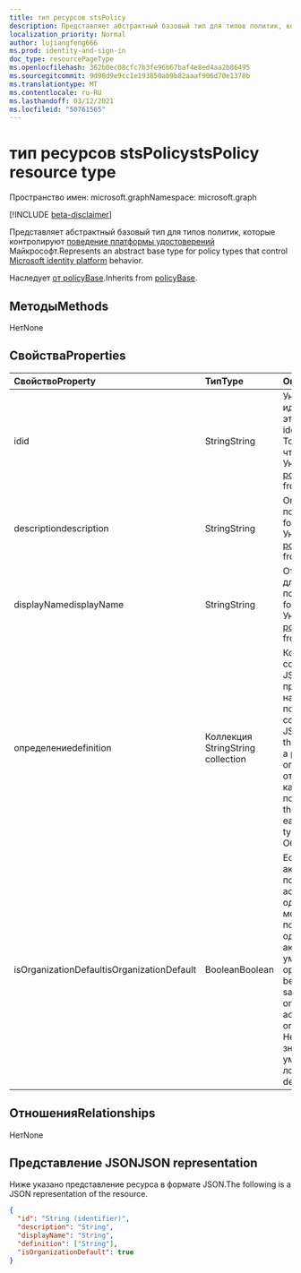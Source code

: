```yaml
---
title: тип ресурсов stsPolicy
description: Представляет абстрактный базовый тип для типов политик, которые контролируют поведение платформы удостоверений Майкрософт.
localization_priority: Normal
author: lujiangfeng666
ms.prod: identity-and-sign-in
doc_type: resourcePageType
ms.openlocfilehash: 362b0ec08cfc7b3fe96b67baf4e8ed4aa2b86495
ms.sourcegitcommit: 9d98d9e9cc1e193850ab9b82aaaf906d70e1378b
ms.translationtype: MT
ms.contentlocale: ru-RU
ms.lasthandoff: 03/12/2021
ms.locfileid: "50761565"
---
```

# <a name="stspolicy-resource-type"></a><span data-ttu-id="68795-103">тип ресурсов stsPolicy</span><span class="sxs-lookup"><span data-stu-id="68795-103">stsPolicy resource type</span></span>

<span data-ttu-id="68795-104">Пространство имен: microsoft.graph</span><span class="sxs-lookup"><span data-stu-id="68795-104">Namespace: microsoft.graph</span></span>

[!INCLUDE [beta-disclaimer](../../includes/beta-disclaimer.md)]

<span data-ttu-id="68795-105">Представляет абстрактный базовый тип для типов политик, которые контролируют [поведение платформы удостоверений](/azure/active-directory/develop/) Майкрософт.</span><span class="sxs-lookup"><span data-stu-id="68795-105">Represents an abstract base type for policy types that control [Microsoft identity platform](/azure/active-directory/develop/) behavior.</span></span>

<span data-ttu-id="68795-106">Наследует [от policyBase](policyBase.md).</span><span class="sxs-lookup"><span data-stu-id="68795-106">Inherits from [policyBase](policyBase.md).</span></span>

## <a name="methods"></a><span data-ttu-id="68795-107">Методы</span><span class="sxs-lookup"><span data-stu-id="68795-107">Methods</span></span>

<span data-ttu-id="68795-108">Нет</span><span class="sxs-lookup"><span data-stu-id="68795-108">None</span></span>

## <a name="properties"></a><span data-ttu-id="68795-109">Свойства</span><span class="sxs-lookup"><span data-stu-id="68795-109">Properties</span></span>

| <span data-ttu-id="68795-110">Свойство</span><span class="sxs-lookup"><span data-stu-id="68795-110">Property</span></span>     | <span data-ttu-id="68795-111">Тип</span><span class="sxs-lookup"><span data-stu-id="68795-111">Type</span></span>        | <span data-ttu-id="68795-112">Описание</span><span class="sxs-lookup"><span data-stu-id="68795-112">Description</span></span> |
|:-------------|:------------|:------------|
|<span data-ttu-id="68795-113">id</span><span class="sxs-lookup"><span data-stu-id="68795-113">id</span></span>|<span data-ttu-id="68795-114">String</span><span class="sxs-lookup"><span data-stu-id="68795-114">String</span></span>| <span data-ttu-id="68795-115">Уникальный идентификатор для этой политики.</span><span class="sxs-lookup"><span data-stu-id="68795-115">Unique identifier for this policy.</span></span> <span data-ttu-id="68795-116">Только для чтения.</span><span class="sxs-lookup"><span data-stu-id="68795-116">Read-only.</span></span> <span data-ttu-id="68795-117">Унаследованный от [policyBase](policyBase.md).</span><span class="sxs-lookup"><span data-stu-id="68795-117">Inherited from [policyBase](policyBase.md).</span></span>|
|<span data-ttu-id="68795-118">description</span><span class="sxs-lookup"><span data-stu-id="68795-118">description</span></span>|<span data-ttu-id="68795-119">String</span><span class="sxs-lookup"><span data-stu-id="68795-119">String</span></span>| <span data-ttu-id="68795-120">Описание этой политики.</span><span class="sxs-lookup"><span data-stu-id="68795-120">Description for this policy.</span></span> <span data-ttu-id="68795-121">Унаследованный от [policyBase](policyBase.md).</span><span class="sxs-lookup"><span data-stu-id="68795-121">Inherited from [policyBase](policyBase.md).</span></span>|
|<span data-ttu-id="68795-122">displayName</span><span class="sxs-lookup"><span data-stu-id="68795-122">displayName</span></span>|<span data-ttu-id="68795-123">String</span><span class="sxs-lookup"><span data-stu-id="68795-123">String</span></span>| <span data-ttu-id="68795-124">Отображение имени для этой политики.</span><span class="sxs-lookup"><span data-stu-id="68795-124">Display name for this policy.</span></span> <span data-ttu-id="68795-125">Унаследованный от [policyBase](policyBase.md).</span><span class="sxs-lookup"><span data-stu-id="68795-125">Inherited from [policyBase](policyBase.md).</span></span>|
|<span data-ttu-id="68795-126">определение</span><span class="sxs-lookup"><span data-stu-id="68795-126">definition</span></span>|<span data-ttu-id="68795-127">Коллекция String</span><span class="sxs-lookup"><span data-stu-id="68795-127">String collection</span></span>| <span data-ttu-id="68795-128">Коллекция строк, содержащая строку JSON, определяемую правилами и настройками политики.</span><span class="sxs-lookup"><span data-stu-id="68795-128">A string collection containing a JSON string that defines the rules and settings for a policy.</span></span> <span data-ttu-id="68795-129">Синтаксис определения отличается для каждого типа политики.</span><span class="sxs-lookup"><span data-stu-id="68795-129">The syntax for the definition differs for each derived policy type.</span></span> <span data-ttu-id="68795-130">Обязательный.</span><span class="sxs-lookup"><span data-stu-id="68795-130">Required.</span></span>|
|<span data-ttu-id="68795-131">isOrganizationDefault</span><span class="sxs-lookup"><span data-stu-id="68795-131">isOrganizationDefault</span></span>|<span data-ttu-id="68795-132">Boolean</span><span class="sxs-lookup"><span data-stu-id="68795-132">Boolean</span></span>|<span data-ttu-id="68795-133">Если заданной для true, активирует эту политику.</span><span class="sxs-lookup"><span data-stu-id="68795-133">If set to true, activates this policy.</span></span> <span data-ttu-id="68795-134">Для одного типа политики может быть много политик, но только одна может быть активирована по умолчанию организации.</span><span class="sxs-lookup"><span data-stu-id="68795-134">There can be many policies for the same policy type, but only one can be activated as the organization default.</span></span> <span data-ttu-id="68795-135">Необязательный, значение по умолчанию является ложным.</span><span class="sxs-lookup"><span data-stu-id="68795-135">Optional, default value is false.</span></span>|

## <a name="relationships"></a><span data-ttu-id="68795-136">Отношения</span><span class="sxs-lookup"><span data-stu-id="68795-136">Relationships</span></span>

<span data-ttu-id="68795-137">Нет</span><span class="sxs-lookup"><span data-stu-id="68795-137">None</span></span>

## <a name="json-representation"></a><span data-ttu-id="68795-138">Представление JSON</span><span class="sxs-lookup"><span data-stu-id="68795-138">JSON representation</span></span>

<span data-ttu-id="68795-139">Ниже указано представление ресурса в формате JSON.</span><span class="sxs-lookup"><span data-stu-id="68795-139">The following is a JSON representation of the resource.</span></span>

<!-- {
  "blockType": "resource",
  "optionalProperties": [

  ],
  "@odata.type": "microsoft.graph.stsPolicy",
  "baseType": "microsoft.graph.policyBase",
  "keyProperty": "id"
}-->

```json
{
  "id": "String (identifier)",
  "description": "String",
  "displayName": "String",
  "definition": ["String"],
  "isOrganizationDefault": true
}
```

<!-- uuid: 16cd6b66-4b1a-43a1-adaf-3a886856ed98
2019-02-04 14:57:30 UTC -->
<!-- {
  "type": "#page.annotation",
  "description": "stsPolicy resource",
  "keywords": "",
  "section": "documentation",
  "tocPath": ""
}-->